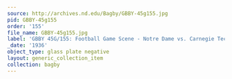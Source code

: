 ```yaml
---
source: http://archives.nd.edu/Bagby/GBBY-45g155.jpg
pid: GBBY-45g155
order: '155'
file_name: GBBY-45g155.jpg
label: 'GBBY 45G/155: Football Game Scene - Notre Dame vs. Carnegie Tech - 1936'
_date: '1936'
object_type: glass plate negative
layout: generic_collection_item
collection: bagby
---
```

